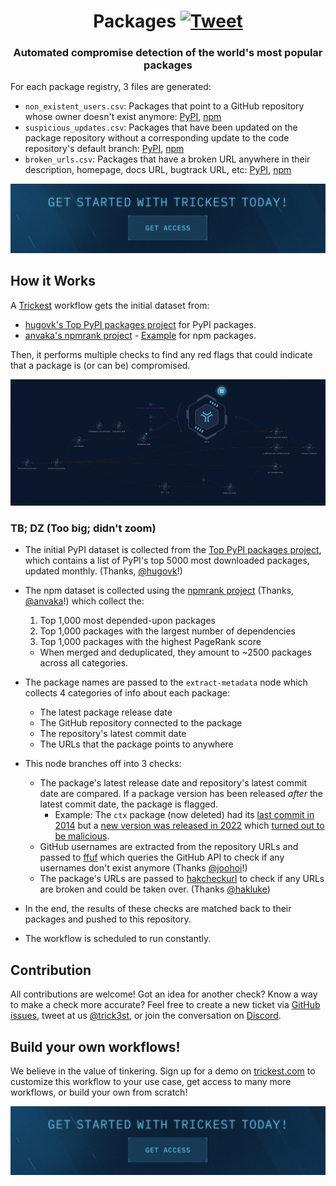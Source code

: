<h1 align="center">Packages <a href="https://twitter.com/intent/tweet?text=Trickest%20Packages%20-%20Automated%20compromise%20detection%20of%20the%20world's%20most%20popular%20packages%20%40trick3st%0A%0Ahttps%3A%2F%2Fgithub.com%2Ftrickest%2Fpackages&hashtags=bugbounty,bugbountytips,infosec"><img src="https://img.shields.io/badge/Tweet--lightgrey?logo=twitter&style=social" alt="Tweet" height="20"/></a></h1>
<h3 align="center">Automated compromise detection of the world's most popular packages</h3>

For each package registry, 3 files are generated:
- `non_existent_users.csv`: Packages that point to a GitHub repository whose owner doesn't exist anymore: [PyPI](pypi/non_existent_users.csv), [npm](npm/non_existent_users.csv)
- `suspicious_updates.csv`: Packages that have been updated on the package repository without a corresponding update to the code repository's default branch: [PyPI](pypi/suspicious_updates.csv), [npm](npm/suspicious_updates.csv)
- `broken_urls.csv`: Packages that have a broken URL anywhere in their description, homepage, docs URL, bugtrack URL, etc: [PyPI](pypi/broken_urls.csv), [npm](npm/broken_urls.csv)

[<img src="./banner.png" />](https://trickest-access.paperform.co/)

## How it Works
A [Trickest](https://trickest.com) workflow gets the initial dataset from:
- [hugovk's Top PyPI packages project](https://hugovk.github.io/top-pypi-packages/) for PyPI packages.
- [anvaka's npmrank project](https://github.com/anvaka/npmrank) - [Example](https://gist.github.com/anvaka/8e8fa57c7ee1350e3491) for npm packages.

Then, it performs multiple checks to find any red flags that could indicate that a package is (or can be) compromised.

![Trickest Workflow](packages.png "Trickest Workflow - Packages")
### TB; DZ (Too big; didn't zoom)
- The initial PyPI dataset is collected from the [Top PyPI packages project](https://hugovk.github.io/top-pypi-packages/), which contains a list of PyPI's top 5000 most downloaded packages, updated monthly. (Thanks, [@hugovk](https://github.com/hugovk)!)
- The npm dataset is collected using the [npmrank project](https://gist.github.com/anvaka/8e8fa57c7ee1350e3491) (Thanks, [@anvaka](https://github.com/anvaka)!) which collect the:
    1. Top 1,000 most depended-upon packages
    2. Top 1,000 packages with the largest number of dependencies
    3. Top 1,000 packages with the highest PageRank score

    - When merged and deduplicated, they amount to ~2500 packages across all categories.
- The package names are passed to the `extract-metadata` node which collects 4 categories of info about each package:
    - The latest package release date
    - The GitHub repository connected to the package
    - The repository's latest commit date
    - The URLs that the package points to anywhere
- This node branches off into 3 checks:
    - The package's latest release date and repository's latest commit date are compared. If a package version has been released _after_ the latest commit date, the package is flagged.
        - Example: The `ctx` package (now deleted) had its [last commit in 2014](https://github.com/figlief/ctx/commits/master) but a [new version was released in 2022](https://web.archive.org/web/20220519184823/https://pypi.org/project/ctx/#history) which [turned out to be malicious](https://www.reddit.com/r/Python/comments/uwhzkj/i_think_the_ctx_package_on_pypi_has_been_hacked/).
    - GitHub usernames are extracted from the repository URLs and passed to [ffuf](https://github.com/ffuf/ffuf) which queries the GitHub API to check if any usernames don't exist anymore (Thanks [@joohoi](https://github.com/joohoi)!)
    - The package's URLs are passed to [hakcheckurl](https://github.com/hakluke/hakcheckurl) to check if any URLs are broken and could be taken over. (Thanks [@hakluke](https://github.com/hakluke))
- In the end, the results of these checks are matched back to their packages and pushed to this repository.
- The workflow is scheduled to run constantly.

## Contribution
All contributions are welcome! Got an idea for another check? Know a way to make a check more accurate? Feel free to create a new ticket via [GitHub issues](https://github.com/trickest/packages/issues), tweet at us [@trick3st](https://twitter.com/trick3st), or join the conversation on [Discord](https://discord.gg/7HZmFYTGcQ).

## Build your own workflows!
We believe in the value of tinkering. Sign up for a demo on [trickest.com](https://trickest.com) to customize this workflow to your use case, get access to many more workflows, or build your own from scratch!

[<img src="./banner.png" />](https://trickest-access.paperform.co/)
